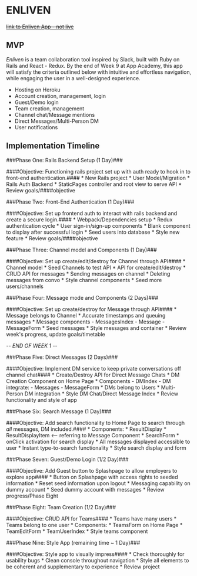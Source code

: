 # **ENLIVEN** #

~~[link to Enliven App - not live](##)~~

## MVP ##

_Enliven_ is a team collaboration tool inspired by Slack, built with Ruby on Rails and React - Redux. By the end of Week 9 at App Academy, this app will satisfy the criteria outlined below with intuitive and effortless navigation, while engaging the user in a well-designed experience.
 * Hosting on Heroku
 * Account creation, management, login
 * Guest/Demo login
 * Team creation, management
 * Channel chat/Message mentions
 * Direct Messages/Multi-Person DM
 * User notifications

## Implementation Timeline ##

###Phase One: Rails Backend Setup (1 Day)###

####Objective: Functioning rails project set up with auth ready to hook in to front-end authentication.####
    * New Rails project
    * User Model/Migration
    * Rails Auth Backend
    * StaticPages controller and root view to serve API
    * Review goals/####objective

###Phase Two: Front-End Authentication (1 Day)###

####Objective: Set up frontend auth to interact with rails backend and create a secure login.####
    * Webpack/Dependencies setup
    * Redux authentication cycle
    * User sign-in/sign-up components
    * Blank component to display after successful login
    * Seed users into database
    * Style new feature
    * Review goals/####objective

###Phase Three: Channel model and Components (1 Day)###

####Objective: Set up create/edit/destroy for Channel through API####
    * Channel model
    * Seed Channels to test API
    * API for create/edit/destroy
    * CRUD API for messages
    * Sending messages on channel
    * Deleting messages from convo
    * Style channel components
    * Seed more users/channels

###Phase Four: Message mode and Components (2 Days)###

####Objective: Set up create/destroy for Message through API####
    * Message belongs to Channel
    * Accurate timestamps and queuing messages
    * Message components
      - MessagesIndex
      - Message
      - MessageForm
    * Seed messages
    * Style messages and container
    * Review week's progress, update goals/timetable

-- *END OF WEEK 1* --

###Phase Five: Direct Messages (2 Days)###

####Objective: Implement DM service to keep private conversations off channel chat####
    * Create/Destroy API for Direct Message Chats
    * DM Creation Component on Home Page
    * Components
      - DMIndex
      - DM
      integrate:
      - Messages
      - MessageForm
    * DMs belong to Users
    * Multi-Person DM integration
    * Style DM Chat/Direct Message Index
    * Review functionality and style of app

###Phase Six: Search Message (1 Day)###

####Objective: Add search functionality to Home Page to search through _all_ messages, DM included.####
    * Components:
      * ResultDisplay
      * ResultDisplayItem <-- referring to Message Component
      * SearchForm
    * onClick activation for search display
    * All messages displayed accessible to user
    * Instant type-to-search functionality
    * Style search display and form

###Phase Seven: Guest/Demo Login (1/2 Day)###

####Objective: Add Guest button to Splashpage to allow employers to explore app####
    * Button on Splashpage with access rights to seeded information
    * Reset seed information upon logout
    * Messaging capability on dummy account
    * Seed dummy account with messages
    * Review progress/Phase Eight

###Phase Eight: Team Creation (1/2 Day)###

####Objective: CRUD API for Teams####
    * Teams have many users
    * Teams belong to one user
    * Components:
      * TeamsForm on Home Page
      * TeamEditForm
      * TeamUserIndex
    * Style teams component

###Phase Nine: Style App (remaining time ~ 1 Day)###

####Objective: Style app to visually impress####
    * Check thoroughly for usability bugs
    * Clean console throughout navigation
    * Style all elements to be coherent and supplementary to experience
    * Review project
